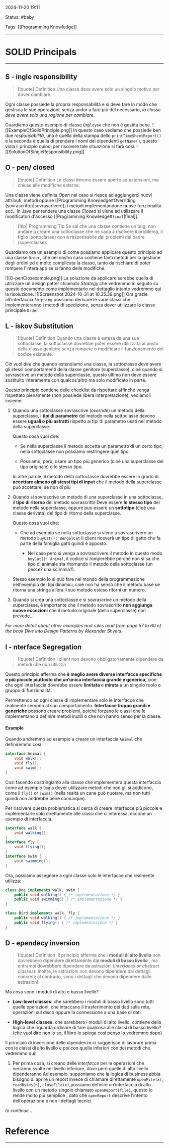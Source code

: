 2024-11-20 19:11

Status: #baby 

Tags: [[Programming Knowledge]]

---
# SOLID Principals
---
## S - ingle responsibility

>[!quote] Definition 
>Una classe deve avere solo un singolo motivo per dover cambiare.

Ogni classe possiede la propria responsabilità e si deve fare in modo che  gestisca le sue operazioni, senza andar a fare più del necessario, _la classe deve avere solo una ragione per cambiare_.

Guardiamo questo esempio di classe `Employee` che non è gestita bene.
![[ExampleOfSolidPrinciple.png]]
In questo caso vediamo che possiede ben due _responsabilità_, una è quella della stampa dello `printTimeSheetReport()` e la seconda è quella di prendere i nomi dei dipendenti `getName()`, questo viola il principio quindi per risolvere tale situazione si farà così.
![[SolutionOfSingleResponsibility.png]]
## O - pen/ closed 

>[!quote] Definition 
>Le classi devono essere aperte ad estensioni, ma chiuse alle modifiche esterne.

Una classe viene definita _Open_ nel caso si riesce ad aggiungerci nuovi attributi, metodi oppure [[Programming Knowledge#Overriding (sovrascritto)|sovrascrivere]] i metodi implementandone nuove funzionalità ecc.. In Java per rendere una classe _Closed_ si viene ad utilizzare il modificatori d'accesso [[Programming Knowledge#`final`|final]].

>[!tip] Programming Tip
>Se sai che una classe contiene un bug, non andare a creare una sottoclasse che ne vada a risolvere il problema, il figlio (sottoclasse) non è responsabile dei problemi del padre (superclasse).

Guardiamo ora un'esempio di come possiamo applicare questo principio ad una classe `Order`, che nel nostro caso contiene tanti metodi per la gestione degli ordini ed è molto complicata la classe, tanto da rischiare di poter rompere l'intera app se si fanno delle modifiche.

![[O-penClosexample.png]]
La soluzione da applicare sarebbe quella di utilizzare un design patter chiamato _Strategy_ che vedremmo in seguito su questo documento come implementarlo nel dettaglio intanto vedremmo qui la risoluzione.
![[Screenshot 2024-10-31 at 10.35.39.png]]
Ora grazie all'interfaccia `Shipping` possiamo derivare le varie classi che implementeranno i metodi di spedizione, senza dover utilizzare la classe principale `Order`.
## L - iskov Substitution 

>[!quote] Definition
>Quando una classe è estesa da una sua sottoclasse, la sottoclasse dovrebbe poter essere utilizzata al posto della classe genitore senza rompere o modificare il funzionamento del codice esistente.

Ciò vuol dire che quando estendiamo una classe, la sottoclasse deve avere gli stessi comportamenti della classe genitore (superclasse), cioè quando si sovrascrive un metodo della superclasse, questo ultimo non deve essere sostituito interamente con qualcos'altro ma solo modificato in parte.

Questo principio contiene delle checklist da rispettare  affinché venga rispettato pienamente (non possiede libera interpretazione), vediamoli insieme:

1. Quando una sottoclasse sovrascrive (_override_) un metodo della superclasse, i **tipi di parametro** del metodo nella sottoclasse devono essere **uguali o più astratti** rispetto ai tipi di parametro usati nel metodo della superclasse.
   
   Questo cosa vuol dire:
	-  Se nella superclasse il metodo accetta un parametro di un certo tipo, nella sottoclasse non possiamo restringere quel tipo.
	  
	-  Possiamo, però, usare un tipo più generico (cioè una superclasse del tipo originale) o lo stesso tipo. 
	
	In altre parole, il metodo della sottoclasse dovrebbe essere in grado di **accettare almeno gli stessi tipi di input** che il metodo della superclasse può accettare, se non di più

2. Quando si sovrascrive un metodo di una superclasse in una sottoclasse, il **tipo di ritorno** del metodo sovrascritto Deve essere **lo stesso tipo** del metodo nella superclasse, oppure può essere un **sottotipo** (cioè una classe derivata) del tipo di ritorno della superclasse.
   
   Questo cosa vuol dire:
	- Che ad esempio se nella sottoclasse si viene a sovrascrivere un metodo `buyCat(): BengalCat` il client riceverà un tipo di gatto che fa parte della famiglia gatti quindi è apposto.
	  
	  - Nel caso però si venga a sovrascrivere il metodo in questo modo `buyCat(): Animal`, il codice si romperebbe perché non si sa che tipo di animale sta ritornando il metodo della sottoclasse (un pesce? una scimmia?).
	
	Stesso esempio lo si può fare nel mondo della programmazione nell'esempio dei tipi dinamici, cioè non ha senso che il metodo base se ritorna una stringa allora il suo metodo esteso ritorni un numero. 

3. Quando si crea una sottoclasse e si sovrascrive un metodo della superclasse, è importante che il metodo sovrascritto **non aggiunga nuove eccezioni** che il metodo originale (della superclasse) non prevede...

_For more detail about other examples and rules read from page 57 to 60 of the book Dive into Design Patterns by Alexander Shvets_.
## I - nterface Segregation 

>[!quote] Definition
>I client non devono obbligatoriamente dipendere da metodi che non utilizza

Questo principio afferma che **è meglio avere diverse interfacce specifiche e più piccole piuttosto che un’unica interfaccia grande e generica**, cioè che ogni interfaccia dovrebbe essere **limitata** e **mirata** a un singolo ruolo o gruppo di funzionalità.

Permettendo ad ogni classe di implementare solo le interfacce che realmente servono al suo comportamento. **Interfacce troppo grandi e generiche** possono creare problemi, poiché forzano le classi che le implementano a definire metodi inutili o che non hanno senso per la classe.
#### Example

Quando andremmo ad esempio a creare un interfaccia `Animal` che definiremmo così

```java
interface Animal {
    void walk();
    void fly();
    void swim();
}
```

Così facendo costringiamo alla classe che implementerà questa interfaccia come ad esempio `Dog` a dover utilizzare metodi che non gli si addicono, come il `fly()` or `swim()` (nella realtà un cane può nuotare, ma non tutti quindi non andrebbe bene comunque).

Per risolvere questa problematica si cerca di creare interfacce più piccole e implementarle solo direttamente alle classi che ci interessa, eccone un esempio di interfaccia.

```java
interface walk {
    void walking();
}
interface fly {
    void flying();
}
interface swim {
    void swimming();
}
```

Ora, possiamo assegnare a ogni classe solo le interfacce che realmente utilizza:

```java
class Dog implements walk, swim {
    public void walking() { /* implementazione */ }
    public void swimming() { /* implementazione */ }
}

class Bird implements walk, fly {
    public void walking() { /* implementazione */ }
    public void flying() { /* implementazione */ }
}
```
## D - ependecy inversion 

>[!quote] Definition
> Il principio afferma che i **moduli di alto livello**  non dovrebbero dipendere direttamente dai **moduli di basso livello** , ma entrambi dovrebbero dipendere da astrazioni (_interfaces or abstract classes_). Inoltre, le astrazioni non devono dipendere dai dettagli concreti; al contrario, sono i dettagli che devono dipendere dalle astrazioni

Ma cosa sono i moduli di alto e basso livello?

- **Low-level classes**: che sarebbero i moduli di basso livello sono tutti quelle operazioni, che intaccano il trasferimento dei dati sulla rete, operazioni sul disco oppure la connessione a una base di dati.

-  **High-level classes:** che sarebbero i moduli di alto livello, contiene della logica che riguarda ordinare di fare qualcosa alle classi di basso livello? (che vuol dire non lo so, il libro lo spiega così penso lo vedremmo dopo)

Il principio di inversione delle dipendenze ci suggerisce di lavorare prima con le classi di alto livello e poi con quelle inferiori con dei metodi che vedremmo qui:

1. Per prima cosa, si creano delle _interfacce_ per le operazioni che verranno svolte nel livello inferiore, dove però quelle di alto livello dipenderanno Ad esempio, supponiamo che la logica di business abbia bisogno di aprire un report
   invece di chiamare direttamente `openFile(x)`, `readBytes(n)`, `closeFile(x)`,possiamo definire un’interfaccia di alto livello con un metodo singolo chiamato `openReport(file)`, questo lo rende molto più semplice , dato che `openReport` descrive l’intento dell’operazione e non i dettagli tecnici.
   
_to continue..._

# Reference
---
 

